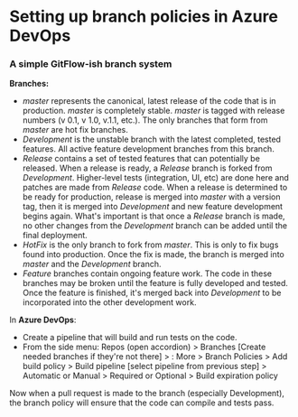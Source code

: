 # Setting up branch policies in Azure DevOps

### A simple GitFlow-ish branch system

__Branches:__
 - _master_ represents the canonical, latest release of the code that is in production. _master_ is completely stable. _master_ is tagged with release numbers (v 0.1, v 1.0, v.1.1, etc.). The only branches that form from _master_ are hot fix branches.
 - _Development_ is the unstable branch with the latest completed, tested features. All active feature development branches from this branch.
 - _Release_ contains a set of tested features that can potentially be released. When a release is ready, a _Release_ branch is forked from _Development_. Higher-level tests (integration, UI, etc) are done here and patches are made from _Release_ code. When a release is determined to be ready for production, release is merged into _master_ with a version tag, then it is merged into _Development_ and new feature development begins again. What's important is that once a _Release_ branch is made, no other changes from the _Development_ branch can be added until the final deployment.
 - _HotFix_ is the only branch to fork from _master_. This is only to fix bugs found into production. Once the fix is made, the branch is merged into _master_ and the _Development_ branch.
 - _Feature_ branches contain ongoing feature work. The code in these branches may be broken until the feature is fully developed and tested. Once the feature is finished, it's merged back into _Development_ to be incorporated into the other development work.

In __Azure DevOps__:
 - Create a pipeline that will build and run tests on the code.
 - From the side menu: Repos (open accordion) > Branches [Create needed branches if they're not there] > : More > Branch Policies > Add build policy > Build pipeline [select pipeline from previous step] > Automatic or Manual > Required or Optional > Build expiration policy

 Now when a pull request is made to the branch (especially Development), the branch policy will ensure that the code can compile and tests pass.







